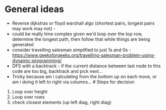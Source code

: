 # General ideas

- Reverse dijkstras or floyd warshall algo (shortest pairs, longest
  pairs may work may not) -
- could be really time complex given we\'d loop over the top row,
  determine the longest path, then follow that while things are being
  generated
- consider travelling salesman simplified to just 1s and 0s -
  <https://www.geeksforgeeks.org/travelling-salesman-problem-using-dynamic-programming/>
- DFS with a backtrack - if the current distance between last node to
  this code are too big, backtrack and pick next...
- Tricky because am i calculating from the bottom up on each move, or am
  i doing it left to right via columns... \# Steps for decision

1.  Loop over height
2.  Loop over rows
3.  check closest elements (up left diag, right diag)
